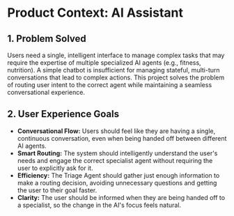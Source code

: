 # Product Context: AI Assistant

## 1. Problem Solved

Users need a single, intelligent interface to manage complex tasks that may require the expertise of multiple specialized AI agents (e.g., fitness, nutrition). A simple chatbot is insufficient for managing stateful, multi-turn conversations that lead to complex actions. This project solves the problem of routing user intent to the correct agent while maintaining a seamless conversational experience.

## 2. User Experience Goals

- **Conversational Flow:** Users should feel like they are having a single, continuous conversation, even when being handed off between different AI agents.
- **Smart Routing:** The system should intelligently understand the user's needs and engage the correct specialist agent without requiring the user to explicitly ask for it.
- **Efficiency:** The Triage Agent should gather just enough information to make a routing decision, avoiding unnecessary questions and getting the user to their goal faster.
- **Clarity:** The user should be informed when they are being handed off to a specialist, so the change in the AI's focus feels natural.
